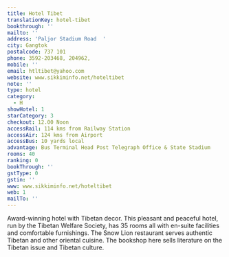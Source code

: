 ```yaml
---
title: Hotel Tibet
translationKey: hotel-tibet
bookthrough: ''
mailto: ''
address: 'Paljor Stadium Road  '
city: Gangtok
postalcode: 737 101
phone: 3592-203468, 204962,
mobile: ''
email: htltibet@yahoo.com
website: www.sikkiminfo.net/hoteltibet
note: ''
type: hotel
category:
  - H
showHotel: 1
starCategory: 3
checkout: 12.00 Noon
accessRail: 114 kms from Railway Station
accessAir: 124 kms from Airport
accessBus: 10 yards local
advantage: Bus Terminal Head Post Telegraph Office & State Stadium
rooms: 40
ranking: 0
bookThrough: ''
gstType: 0
gstin: ''
www: www.sikkiminfo.net/hoteltibet
web: 1
mailTo: ''
---
```







Award-winning hotel with Tibetan decor. This pleasant and peaceful hotel, run by the Tibetan Welfare Society, has 35 rooms all with en-suite facilities and comfortable furnishings. The Snow Lion restaurant serves authentic Tibetan and other oriental cuisine. The bookshop here sells literature on the Tibetan issue and Tibetan culture.